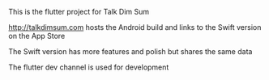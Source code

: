 This is the flutter project for Talk Dim Sum

http://talkdimsum.com hosts the Android build and links to the Swift version on the App Store

The Swift version has more features and polish but shares the same data

The flutter dev channel is used for development
